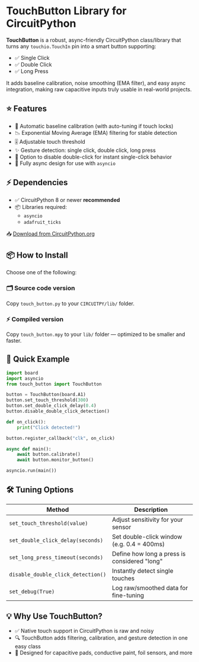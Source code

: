 # TouchButton Library for CircuitPython

**TouchButton** is a robust, async-friendly CircuitPython class/library that turns any `touchio.TouchIn` pin into a smart button supporting:

- ✅ Single Click  
- ✅ Double Click  
- ✅ Long Press  

It adds baseline calibration, noise smoothing (EMA filter), and easy async integration, making raw capacitive inputs truly usable in real-world projects.

## ⭐️ Features

- 🔧 Automatic baseline calibration (with auto-tuning if touch locks)  
- 📉 Exponential Moving Average (EMA) filtering for stable detection  
- 🎚️ Adjustable touch threshold  
- ✨ Gesture detection: single click, double click, long press  
- 🚫 Option to disable double-click for instant single-click behavior  
- 🔄 Fully async design for use with `asyncio`

## ⚡️ Dependencies

- ✅ CircuitPython 8 or newer **recommended**  
- 📦 Libraries required:
  - `asyncio`
  - `adafruit_ticks`

📥 [Download from CircuitPython.org](https://circuitpython.org/libraries)

## 📦 How to Install

Choose one of the following:

### 🗂 Source code version  
Copy `touch_button.py` to your `CIRCUITPY/lib/` folder.

### ⚡️ Compiled version  
Copy `touch_button.mpy` to your `lib/` folder — optimized to be smaller and faster.

## 🧩 Quick Example

```python
import board
import asyncio
from touch_button import TouchButton

button = TouchButton(board.A1)
button.set_touch_threshold(300)
button.set_double_click_delay(0.4)
button.disable_double_click_detection()

def on_click():
    print("Click detected!")

button.register_callback("clk", on_click)

async def main():
    await button.calibrate()
    await button.monitor_button()

asyncio.run(main())
```

## 🛠️ Tuning Options

| Method                           | Description |
|----------------------------------|-------------|
| `set_touch_threshold(value)`     | Adjust sensitivity for your sensor |
| `set_double_click_delay(seconds)`| Set double-click window (e.g. 0.4 = 400ms) |
| `set_long_press_timeout(seconds)`| Define how long a press is considered "long" |
| `disable_double_click_detection()`| Instantly detect single touches |
| `set_debug(True)`                | Log raw/smoothed data for fine-tuning |

## 💡 Why Use TouchButton?

- ✅ Native touch support in CircuitPython is raw and noisy  
- 🔍 TouchButton adds filtering, calibration, and gesture detection in one easy class  
- 🧠 Designed for capacitive pads, conductive paint, foil sensors, and more  

